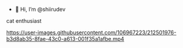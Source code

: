 - 👋 Hi, I’m @shiirudev

cat enthusiast


https://user-images.githubusercontent.com/106967223/212501976-b3d8ab35-8fae-43c0-a613-001f35a1afbe.mp4


